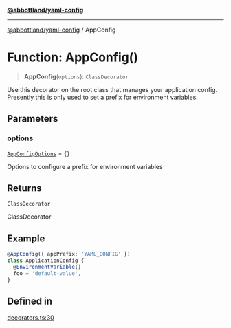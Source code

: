 [**@abbottland/yaml-config**](../README.md)

***

[@abbottland/yaml-config](../README.md) / AppConfig

# Function: AppConfig()

> **AppConfig**(`options`): `ClassDecorator`

Use this decorator on the root class that manages your application config.  
Presently this is only used to set a prefix for environment variables.

## Parameters

### options

[`AppConfigOptions`](../type-aliases/AppConfigOptions.md) = `{}`

Options to configure a prefix for environment variables

## Returns

`ClassDecorator`

ClassDecorator

## Example

```ts
@AppConfig({ appPrefix: 'YAML_CONFIG' })
class ApplicationConfig {
  @EnvironmentVariable()
  foo = 'default-value',
}
```

## Defined in

[decorators.ts:30](https://github.com/pbabbott/home-web-apps/blob/ec00bebc237422af4f5115f844c2c704b35aeb74/packages/yaml-config/src/lib/decorators.ts#L30)
